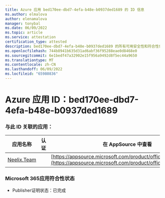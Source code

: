 ```yaml
---
title: Azure 应用 bed170ee-dbd7-4efa-b48e-b0937ded1689 的 ID 信息
ms.author: elmalova
author: elenamalova
manager: tonybal
ms.date: 06/09/2022
ms.topic: article
ms.service: attestation
certification_type: attested
description: bed170ee-dbd7-4efa-b48e-b0937ded1689 的所有可用安全性和符合性信息。
ms.openlocfilehash: 744b8941b635d31ad6abf36f95288eae0d8468e0
ms.sourcegitcommit: 6e1bedf47a32902e15f956a9492d8f5ec44a9650
ms.translationtype: MT
ms.contentlocale: zh-CN
ms.lasthandoff: 06/09/2022
ms.locfileid: "65980836"
---
```

# <a name="azure-app-id-bed170ee-dbd7-4efa-b48e-b0937ded1689"></a>Azure 应用 ID：bed170ee-dbd7-4efa-b48e-b0937ded1689


### <a name="apps-associated-with-this-id"></a>与此 ID 关联的应用：
| **应用名称** | **认证** | **在 AppSource 中查看** |
|--------------|---------------|-----------------------|
| [Neelix.Team](../forward/WA200003047.md) |  | [https://appsource.microsoft.com/product/office/WA200003047](https://appsource.microsoft.com/product/office/WA200003047) |

### <a name="microsoft-365-app-compliance-status"></a>Microsoft 365应用符合性状态
- Publisher证明状态：已完成
